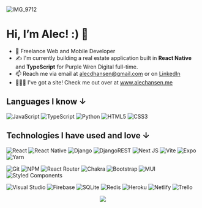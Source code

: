 ![IMG_9712](https://github.com/alecdhansen/alecdhansen/assets/25291098/8d01be04-ced3-4eb7-98ab-dcd4e51713fd)

<h1>Hi, I’m Alec! :) 👋</h1>

- 👔 Freelance Web and Mobile Developer
- ✍️ I'm currently building a real estate application built in **React Native** and **TypeScript** for Purple Wren Digital full-time.
- 📫 Reach me via email at alecdhansen@gmail.com or on [LinkedIn](https://www.linkedin.com/in/alecdhansen/)
- 🧑🏻‍💻 I've got a site! Check me out over at www.alechansen.me

<h2>Languages I know ↓ </h2>

![JavaScript](https://img.shields.io/badge/javascript-%23323330.svg?style=for-the-badge&logo=javascript&logoColor=%23F7DF1E)
![TypeScript](https://img.shields.io/badge/typescript-%23007ACC.svg?style=for-the-badge&logo=typescript&logoColor=white)
![Python](https://img.shields.io/badge/python-3670A0?style=for-the-badge&logo=python&logoColor=ffdd54)
![HTML5](https://img.shields.io/badge/html5-%23E34F26.svg?style=for-the-badge&logo=html5&logoColor=white)
![CSS3](https://img.shields.io/badge/css3-%231572B6.svg?style=for-the-badge&logo=css3&logoColor=white)

 <h2>Technologies I have used and love ↓ </h2>
 
![React](https://img.shields.io/badge/react-%2320232a.svg?style=for-the-badge&logo=react&logoColor=%2361DAFB)
![React Native](https://img.shields.io/badge/react_native-%2320232a.svg?style=for-the-badge&logo=react&logoColor=%2361DAFB)
![Django](https://img.shields.io/badge/django-%23092E20.svg?style=for-the-badge&logo=django&logoColor=white)
![DjangoREST](https://img.shields.io/badge/DJANGO-REST-ff1709?style=for-the-badge&logo=django&logoColor=white&color=ff1709&labelColor=gray)
![Next JS](https://img.shields.io/badge/Next-black?style=for-the-badge&logo=next.js&logoColor=white)
![Vite](https://img.shields.io/badge/vite-%23646CFF.svg?style=for-the-badge&logo=vite&logoColor=white)
![Expo](https://img.shields.io/badge/expo-1C1E24?style=for-the-badge&logo=expo&logoColor=#D04A37)
![Yarn](https://img.shields.io/badge/yarn-%232C8EBB.svg?style=for-the-badge&logo=yarn&logoColor=white)

![Git](https://img.shields.io/badge/git-%23F05033.svg?style=for-the-badge&logo=git&logoColor=white)
![NPM](https://img.shields.io/badge/NPM-%23000000.svg?style=for-the-badge&logo=npm&logoColor=white)
![React Router](https://img.shields.io/badge/React_Router-CA4245?style=for-the-badge&logo=react-router&logoColor=white)
![Chakra](https://img.shields.io/badge/chakra-%234ED1C5.svg?style=for-the-badge&logo=chakraui&logoColor=white)
![Bootstrap](https://img.shields.io/badge/bootstrap-%23563D7C.svg?style=for-the-badge&logo=bootstrap&logoColor=white)
![MUI](https://img.shields.io/badge/MUI-%230081CB.svg?style=for-the-badge&logo=mui&logoColor=white)
![Styled Components](https://img.shields.io/badge/styled--components-DB7093?style=for-the-badge&logo=styled-components&logoColor=white)

![Visual Studio](https://img.shields.io/badge/Visual%20Studio-5C2D91.svg?style=for-the-badge&logo=visual-studio&logoColor=white)
![Firebase](https://img.shields.io/badge/Firebase-039BE5?style=for-the-badge&logo=Firebase&logoColor=white)
![SQLite](https://img.shields.io/badge/sqlite-%2307405e.svg?style=for-the-badge&logo=sqlite&logoColor=white)
![Redis](https://img.shields.io/badge/redis-%23DD0031.svg?style=for-the-badge&logo=redis&logoColor=white)
![Heroku](https://img.shields.io/badge/heroku-%23430098.svg?style=for-the-badge&logo=heroku&logoColor=white)
![Netlify](https://img.shields.io/badge/netlify-%23000000.svg?style=for-the-badge&logo=netlify&logoColor=#00C7B7)
![Trello](https://img.shields.io/badge/Trello-%23026AA7.svg?style=for-the-badge&logo=Trello&logoColor=white)

<!-- https://github.com/Ileriayo/markdown-badges -->

<p align="center">
<img src="https://github-readme-streak-stats.herokuapp.com/?user=alecdhansen&theme=gotham" />
<!-- <img src="https://github-readme-stats.vercel.app/api?username=alecdhansen&show_icons=true&theme=gotham" /> -->
</p>
  
  
  
<!-- https://github.com/Ileriayo/markdown-badges -->





<!-- ![Alt Text](https://media2.giphy.com/media/B4dt6rXq6nABilHTYM/giphy.gif?cid=ecf05e478hisqaqkschrj4fhbo3lt8nixhm8mm9c8ghfyygk&rid=giphy.gif&ct=g) -->

